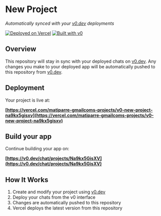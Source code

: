# New Project

*Automatically synced with your [v0.dev](https://v0.dev) deployments*

[![Deployed on Vercel](https://img.shields.io/badge/Deployed%20on-Vercel-black?style=for-the-badge&logo=vercel)](https://vercel.com/matiparre-gmailcoms-projects/v0-new-project-na9kx5gisxv)
[![Built with v0](https://img.shields.io/badge/Built%20with-v0.dev-black?style=for-the-badge)](https://v0.dev/chat/projects/Na9kx5GisXV)

## Overview

This repository will stay in sync with your deployed chats on [v0.dev](https://v0.dev).
Any changes you make to your deployed app will be automatically pushed to this repository from [v0.dev](https://v0.dev).

## Deployment

Your project is live at:

**[https://vercel.com/matiparre-gmailcoms-projects/v0-new-project-na9kx5gisxv](https://vercel.com/matiparre-gmailcoms-projects/v0-new-project-na9kx5gisxv)**

## Build your app

Continue building your app on:

**[https://v0.dev/chat/projects/Na9kx5GisXV](https://v0.dev/chat/projects/Na9kx5GisXV)**

## How It Works

1. Create and modify your project using [v0.dev](https://v0.dev)
2. Deploy your chats from the v0 interface
3. Changes are automatically pushed to this repository
4. Vercel deploys the latest version from this repository